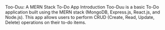 Too-Duu: A MERN Stack To-Do App
Introduction
Too-Duu is a basic To-Do application built using the MERN stack (MongoDB, Express.js, React.js, and Node.js). This app allows users to perform CRUD (Create, Read, Update, Delete) operations on their to-do items.
